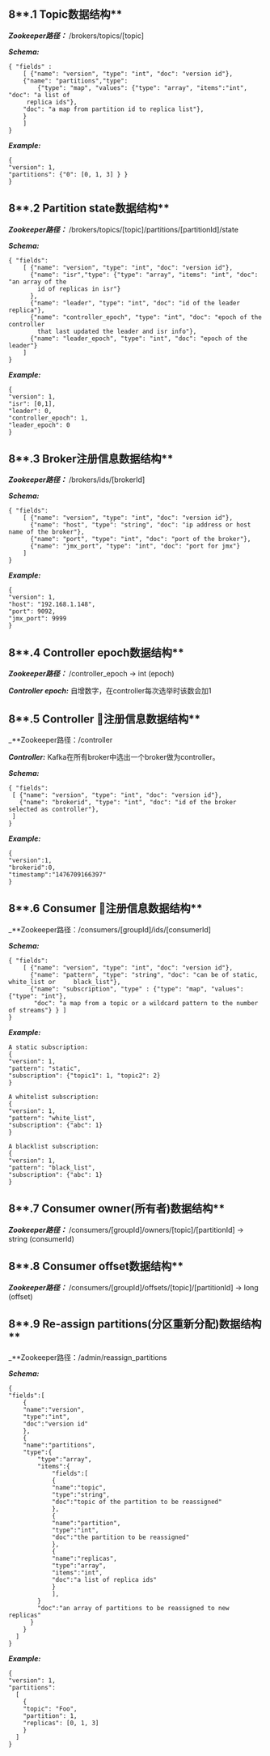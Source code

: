 ## 8**.1 Topic数据结构**

_**Zookeeper路径：**_ /brokers/topics/\[topic\]

_**Schema:**_

```
{ "fields" :
    [ {"name": "version", "type": "int", "doc": "version id"},
    {"name": "partitions","type": 
        {"type": "map", "values": {"type": "array", "items":"int", "doc": "a list of
     replica ids"},
    "doc": "a map from partition id to replica list"},
    }
    ]
}
```

_**Example:**_

```
{
"version": 1,
"partitions": {"0": [0, 1, 3] } }
}
```

## 8**.2 Partition state数据结构**

_**Zookeeper路径：**_ /brokers/topics/\[topic\]/partitions/\[partitionId\]/state

_**Schema:**_

```
{ "fields":
    [ {"name": "version", "type": "int", "doc": "version id"},
      {"name": "isr","type": {"type": "array", "items": "int", "doc": "an array of the 
        id of replicas in isr"}
      },
      {"name": "leader", "type": "int", "doc": "id of the leader replica"},
      {"name": "controller_epoch", "type": "int", "doc": "epoch of the controller 
        that last updated the leader and isr info"},
      {"name": "leader_epoch", "type": "int", "doc": "epoch of the leader"}
    ]
}
```

_**Example:**_

```
{
"version": 1,
"isr": [0,1],
"leader": 0,
"controller_epoch": 1,
"leader_epoch": 0
}
```

## 8**.3 Broker注册信息数据结构**

_**Zookeeper路径：**_ /brokers/ids/\[brokerId\]

_**Schema:**_

```
{ "fields":
    [ {"name": "version", "type": "int", "doc": "version id"},
      {"name": "host", "type": "string", "doc": "ip address or host name of the broker"},
      {"name": "port", "type": "int", "doc": "port of the broker"},
      {"name": "jmx_port", "type": "int", "doc": "port for jmx"}
    ]
}
```

_**Example:**_

```
{
"version": 1,
"host": "192.168.1.148",
"port": 9092,
"jmx_port": 9999
}
```

## 8**.4 Controller epoch数据结构**

_**Zookeeper路径：**_ /controller\_epoch -&gt; int \(epoch\)

_**Controller epoch:**_ 自增数字，在controller每次选举时该数会加1

## 8**.5 Controller 注册信息数据结构**

\_\*\*Zookeeper路径：/controller

_**Controller:**_ Kafka在所有broker中选出一个broker做为controller。

_**Schema:**_

```
{ "fields":
 [ {"name": "version", "type": "int", "doc": "version id"},
   {"name": "brokerid", "type": "int", "doc": "id of the broker selected as controller"},
 ]
}
```

_**Example:**_

```
{
"version":1,
"brokerid":0,
"timestamp":"1476709166397"
}
```

## 8**.6 Consumer 注册信息数据结构**

\_\*\*Zookeeper路径：/consumers/\[groupId\]/ids/\[consumerId\]

_**Schema:**_

```
{ "fields":
    [ {"name": "version", "type": "int", "doc": "version id"},
      {"name": "pattern", "type": "string", "doc": "can be of static, white_list or     black_list"},
      {"name": "subscription", "type" : {"type": "map", "values": {"type": "int"},
       "doc": "a map from a topic or a wildcard pattern to the number of streams"} } ]
}
```

_**Example:**_

```
A static subscription:
{
"version": 1,
"pattern": "static",
"subscription": {"topic1": 1, "topic2": 2}
}

A whitelist subscription:
{
"version": 1,
"pattern": "white_list",
"subscription": {"abc": 1}
}

A blacklist subscription:
{
"version": 1,
"pattern": "black_list",
"subscription": {"abc": 1}
}
```

## 8**.7 Consumer owner\(所有者\)数据结构**

_**Zookeeper路径：**_ /consumers/\[groupId\]/owners/\[topic\]/\[partitionId\] -&gt; string \(consumerId\)

## 8**.8 Consumer offset数据结构**

_**Zookeeper路径：**_ /consumers/\[groupId\]/offsets/\[topic\]/\[partitionId\] -&gt; long \(offset\)

## 8**.9 Re-assign partitions\(分区重新分配\)数据结构**

\_\*\*Zookeeper路径：/admin/reassign\_partitions

_**Schema:**_

```
{
"fields":[
    {
    "name":"version",
    "type":"int",
    "doc":"version id"
    },
    {
    "name":"partitions",
    "type":{
        "type":"array",
        "items":{
            "fields":[
            {
            "name":"topic",
            "type":"string",
            "doc":"topic of the partition to be reassigned"
            },
            {
            "name":"partition",
            "type":"int",
            "doc":"the partition to be reassigned"
            },
            {
            "name":"replicas",
            "type":"array",
            "items":"int",
            "doc":"a list of replica ids"
            }
            ],
        }
        "doc":"an array of partitions to be reassigned to new replicas"
      }    
    }
  ]
}
```

_**Example:**_

```
{
"version": 1,
"partitions":
  [
    {
    "topic": "Foo",
    "partition": 1,
    "replicas": [0, 1, 3]
    }
  ]
}
```



